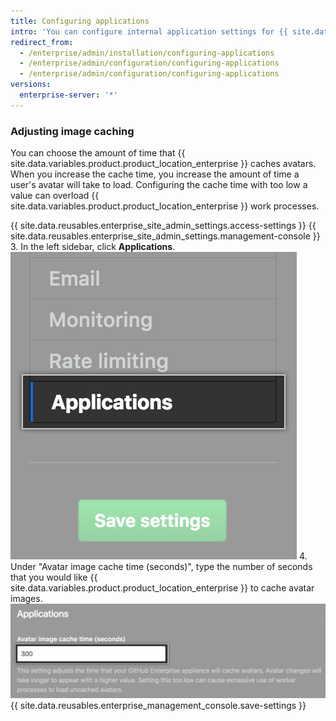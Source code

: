 ```yaml
---
title: Configuring applications
intro: 'You can configure internal application settings for {{ site.data.variables.product.product_location_enterprise }}.'
redirect_from:
  - /enterprise/admin/installation/configuring-applications
  - /enterprise/admin/configuration/configuring-applications
  - /enterprise/admin/configuration/configuring-applications
versions:
  enterprise-server: '*'
---
```


### Adjusting image caching

You can choose the amount of time that {{ site.data.variables.product.product_location_enterprise }} caches avatars. When you increase the cache time, you increase the amount of time a user's avatar will take to load. Configuring the cache time with too low a value can overload {{ site.data.variables.product.product_location_enterprise }} work processes.

{{ site.data.reusables.enterprise_site_admin_settings.access-settings }}
{{ site.data.reusables.enterprise_site_admin_settings.management-console }}
3. In the left sidebar, click **Applications**. ![Applications tab in the settings sidebar](/assets/images/enterprise/management-console/sidebar-applications.png)
4. Under "Avatar image cache time (seconds)", type the number of seconds that you would like {{ site.data.variables.product.product_location_enterprise }} to cache avatar images. ![Avatar image caching form field](/assets/images/enterprise/management-console/add-image-caching-value-field.png)
{{ site.data.reusables.enterprise_management_console.save-settings }}
